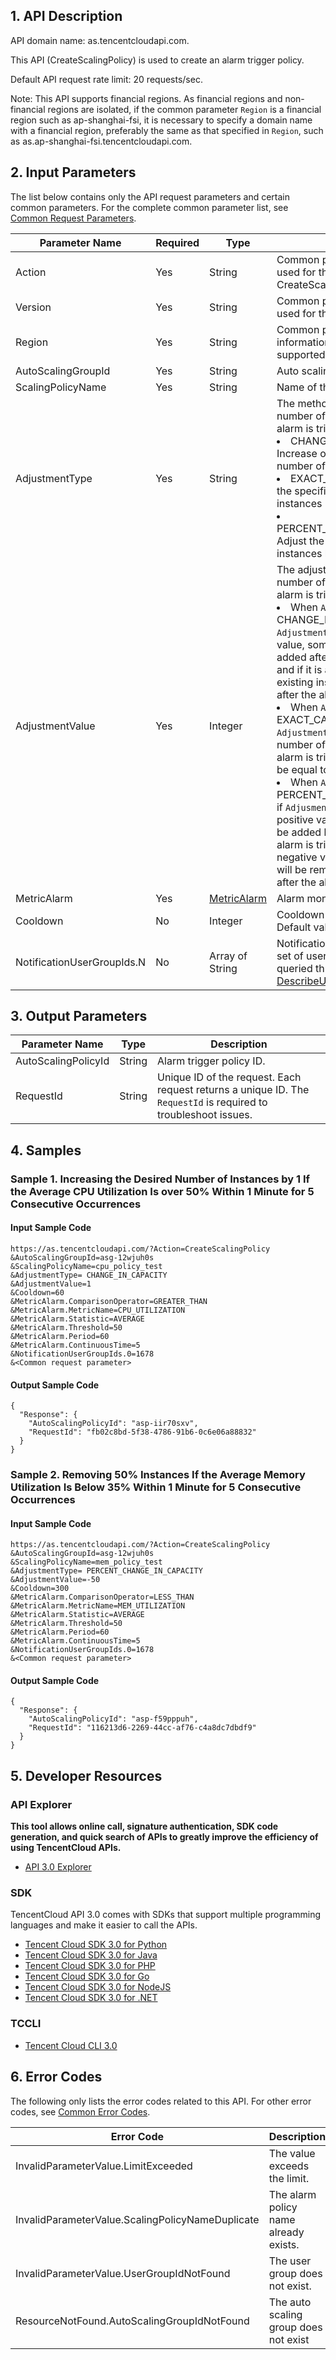## 1. API Description

API domain name: as.tencentcloudapi.com.

This API (CreateScalingPolicy) is used to create an alarm trigger policy.

Default API request rate limit: 20 requests/sec.

Note: This API supports financial regions. As financial regions and non-financial regions are isolated, if the common parameter `Region` is a financial region such as ap-shanghai-fsi, it is necessary to specify a domain name with a financial region, preferably the same as that specified in `Region`, such as as.ap-shanghai-fsi.tencentcloudapi.com.



## 2. Input Parameters

The list below contains only the API request parameters and certain common parameters. For the complete common parameter list, see [Common Request Parameters](/document/api/377/20426).

| Parameter Name | Required | Type | Description |
|---------|---------|---------|---------|
| Action | Yes | String | Common parameter. The value used for this API: CreateScalingPolicy |
| Version | Yes | String | Common parameter. The value used for this API: 2018-04-19 |
| Region | Yes | String | Common parameter. For more information, see the [list of regions](/document/api/377/20426#.E5.9C.B0.E5.9F.9F.E5.88.97.E8.A1.A8) supported by the product. |
| AutoScalingGroupId | Yes | String | Auto scaling group ID |
| ScalingPolicyName | Yes | String | Name of the alarm trigger policy. |
| AdjustmentType | Yes | String | The method to adjust the desired number of instances after the alarm is triggered. Value range: <br><li>CHANGE_IN_CAPACITY: Increase or decrease the desired number of instances </li><li>EXACT_CAPACITY: Adjust to the specified desired number of instances </li> <li>PERCENT_CHANGE_IN_CAPACITY: Adjust the desired number of instances by percentage </li> |
| AdjustmentValue | Yes | Integer | The adjusted value of desired number of instances after the alarm is triggered. Value range: <br><li>When `AdjustmentType` is CHANGE_IN_CAPACITY, if `AdjustmentValue` is a positive value, some new instances will be added after the alarm is triggered, and if it is a negative value, some existing instances will be removed after the alarm is triggered </li> <li> When `AdjustmentType` is EXACT_CAPACITY, the value of `AdjustmentValue` is the desired number of instances after the alarm is triggered, which should be equal to or greater than 0 </li> <li> When `AdjustmentType` is PERCENT_CHANGE_IN_CAPACITY, if `AdjusmentValue` (in %) is a positive value, new instances will be added by percentage after the alarm is triggered; if it is a negative value, existing instances will be removed by percentage after the alarm is triggered. |
| MetricAlarm | Yes | [MetricAlarm](/document/api/377/20453#MetricAlarm) | Alarm monitoring metric. |
| Cooldown | No | Integer | Cooldown period in seconds. Default value: 300 seconds. |
| NotificationUserGroupIds.N | No | Array of String | Notification group ID, which is the set of user group IDs and can be queried through the [DescribeUserGroup API](https://cloud.tencent.com/document/api/378/4404). |

## 3. Output Parameters

| Parameter Name | Type | Description |
|---------|---------|---------|
| AutoScalingPolicyId | String | Alarm trigger policy ID. |
| RequestId | String | Unique ID of the request. Each request returns a unique ID. The `RequestId` is required to troubleshoot issues. |

## 4. Samples

### Sample 1. Increasing the Desired Number of Instances by 1 If the Average CPU Utilization Is over 50% Within 1 Minute for 5 Consecutive Occurrences

#### Input Sample Code

```
https://as.tencentcloudapi.com/?Action=CreateScalingPolicy
&AutoScalingGroupId=asg-12wjuh0s
&ScalingPolicyName=cpu_policy_test
&AdjustmentType= CHANGE_IN_CAPACITY
&AdjustmentValue=1
&Cooldown=60
&MetricAlarm.ComparisonOperator=GREATER_THAN
&MetricAlarm.MetricName=CPU_UTILIZATION
&MetricAlarm.Statistic=AVERAGE
&MetricAlarm.Threshold=50
&MetricAlarm.Period=60
&MetricAlarm.ContinuousTime=5
&NotificationUserGroupIds.0=1678
&<Common request parameter>
```

#### Output Sample Code

```
{
  "Response": {
    "AutoScalingPolicyId": "asp-iir70sxv",
    "RequestId": "fb02c8bd-5f38-4786-91b6-0c6e06a88832"
  }
}
```

### Sample 2. Removing 50% Instances If the Average Memory Utilization Is Below 35% Within 1 Minute for 5 Consecutive Occurrences

#### Input Sample Code

```
https://as.tencentcloudapi.com/?Action=CreateScalingPolicy
&AutoScalingGroupId=asg-12wjuh0s
&ScalingPolicyName=mem_policy_test
&AdjustmentType= PERCENT_CHANGE_IN_CAPACITY
&AdjustmentValue=-50
&Cooldown=300
&MetricAlarm.ComparisonOperator=LESS_THAN
&MetricAlarm.MetricName=MEM_UTILIZATION
&MetricAlarm.Statistic=AVERAGE
&MetricAlarm.Threshold=50
&MetricAlarm.Period=60
&MetricAlarm.ContinuousTime=5
&NotificationUserGroupIds.0=1678
&<Common request parameter>
```

#### Output Sample Code

```
{
  "Response": {
    "AutoScalingPolicyId": "asp-f59pppuh",
    "RequestId": "116213d6-2269-44cc-af76-c4a8dc7dbdf9"
  }
}
```


## 5. Developer Resources

### API Explorer

**This tool allows online call, signature authentication, SDK code generation, and quick search of APIs to greatly improve the efficiency of using TencentCloud APIs.**

* [API 3.0 Explorer](https://console.cloud.tencent.com/api/explorer?Product=as&Version=2018-04-19&Action=CreateScalingPolicy)

### SDK

TencentCloud API 3.0 comes with SDKs that support multiple programming languages and make it easier to call the APIs.

* [Tencent Cloud SDK 3.0 for Python](https://github.com/TencentCloud/tencentcloud-sdk-python)
* [Tencent Cloud SDK 3.0 for Java](https://github.com/TencentCloud/tencentcloud-sdk-java)
* [Tencent Cloud SDK 3.0 for PHP](https://github.com/TencentCloud/tencentcloud-sdk-php)
* [Tencent Cloud SDK 3.0 for Go](https://github.com/TencentCloud/tencentcloud-sdk-go)
* [Tencent Cloud SDK 3.0 for NodeJS](https://github.com/TencentCloud/tencentcloud-sdk-nodejs)
* [Tencent Cloud SDK 3.0 for .NET](https://github.com/TencentCloud/tencentcloud-sdk-dotnet)

### TCCLI

* [Tencent Cloud CLI 3.0](https://cloud.tencent.com/document/product/440/6176)

## 6. Error Codes

The following only lists the error codes related to this API. For other error codes, see [Common Error Codes](/document/api/377/20428#.E5.85.AC.E5.85.B1.E9.94.99.E8.AF.AF.E7.A0.81).

| Error Code | Description |
|---------|---------|
| InvalidParameterValue.LimitExceeded | The value exceeds the limit. |
| InvalidParameterValue.ScalingPolicyNameDuplicate | The alarm policy name already exists. |
| InvalidParameterValue.UserGroupIdNotFound | The user group does not exist. |
| ResourceNotFound.AutoScalingGroupIdNotFound | The auto scaling group does not exist |
